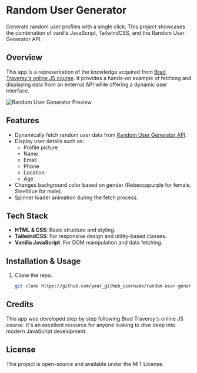 # Random User Generator

Generate random user profiles with a single click. This project showcases the combination of vanilla JavaScript, TailwindCSS, and the Random User Generator API.

## Overview

This app is a representation of the knowledge acquired from [Brad Traversy's online JS course](https://www.udemy.com/course/modern-javascript-from-the-beginning). It provides a hands-on example of fetching and displaying data from an external API while offering a dynamic user interface.

![Random User Generator Preview](path_to_a_screenshot_or_gif_if_you_have_one.png)

## Features

- Dynamically fetch random user data from [Random User Generator API](https://randomuser.me/).
- Display user details such as:
  - Profile picture
  - Name
  - Email
  - Phone
  - Location
  - Age
- Changes background color based on gender (Rebeccapurple for female, Steelblue for male).
- Spinner loader animation during the fetch process.

## Tech Stack

- **HTML & CSS**: Basic structure and styling.
- **TailwindCSS**: For responsive design and utility-based classes.
- **Vanilla JavaScript**: For DOM manipulation and data fetching.

## Installation & Usage

1. Clone the repo.
   ```sh
   git clone https://github.com/your_github_username/random-user-generator.git
   ```

## Credits

This app was developed step by step following Brad Traversy's online JS course. It's an excellent resource for anyone looking to dive deep into modern JavaScript development.

## License

This project is open-source and available under the MIT License.
